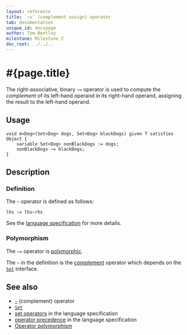 ```yaml
---
layout: reference
title: `~=` (complement assign) operator
tab: documentation
unique_id: docspage
author: Tom Bentley
milestone: Milestone 2
doc_root: ../../..
---
```


# #{page.title}

The right-associative, binary `~=` operator is used to compute the 
*complement* of its left-hand operand in its right-hand operand, assigning the 
result to the left-hand operand. 

## Usage 

    void m<Dog>(Set<Dog> dogs, Set<Dog> blackDogs) given T satisfies Object {
        variable Set<Dog> nonBlackDogs := dogs;
        nonBlackDogs ~= blackDogs;
    }

## Description


### Definition

The `~` operator is defined as follows:

<!-- no-check -->
    lhs := lhs~rhs

See the [language specification](#{page.doc_root}/#{site.urls.spec_relative}#sets) for 
more details.

### Polymorphism

The `~=` operator is [polymorphic](#{page.doc_root}/reference/operator/operator-polymorphism).

The `~` in the definition is the [complement](../complement) operator 
which depends on the [`Set`](#{page.doc_root}/api/ceylon/language/interface_Set.html) interface.

## See also

* [`~`](../complement) (complement) operator
* [`Set`](#{page.doc_root}/api/ceylon/language/interface_Set.html)
* [set operators](#{page.doc_root}/#{site.urls.spec_relative}#sets) in the 
  language specification
* [operator precedence](#{page.doc_root}/#{site.urls.spec_relative}#operatorprecedence) in the 
  language specification
* [Operator polymorphism](#{page.doc_root}/tour/language-module/#operator_polymorphism) 

